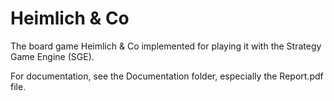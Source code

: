 # Heimlich & Co

The board game Heimlich & Co implemented for playing it with the Strategy Game Engine (SGE).

For documentation, see the Documentation folder, especially the Report.pdf file.

